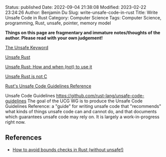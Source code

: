 Status: published
Date: 2022-09-04 21:38:08
Modified: 2023-02-22 23:24:26
Author: Benjamin Du
Slug: write-unsafe-code-in-rust
Title: Write Unsafe Code in Rust
Category: Computer Science
Tags: Computer Science, programming, Rust, unsafe, pointer, memory model

**Things on this page are fragmentary and immature notes/thoughts of the author. Please read with your own judgement!**

[The Unsafe Keyword](https://doc.rust-lang.org/reference/unsafe-keyword.html#the-unsafe-keyword)

[Unsafe Rust](https://doc.rust-lang.org/book/ch19-01-unsafe-rust.html)

[Unsafe Rust: How and when (not) to use it](https://blog.logrocket.com/unsafe-rust-how-and-when-not-to-use-it/)

[Unsafe Rust is not C](https://www.youtube.com/watch?v=DG-VLezRkYQ)

[Rust's Unsafe Code Guidelines Reference](https://rust-lang.github.io/unsafe-code-guidelines/introduction.html)

Unsafe Code Guidelines
https://github.com/rust-lang/unsafe-code-guidelines
The goal of the UCG WG is to produce the Unsafe Code Guidelines Reference: a "guide" for writing unsafe code that "recommends" what kinds of things unsafe code can and cannot do, and that documents which guarantees unsafe code may rely on. It is largely a work-in-progress right now.

## References

- [How to avoid bounds checks in Rust (without unsafe!)](https://shnatsel.medium.com/how-to-avoid-bounds-checks-in-rust-without-unsafe-f65e618b4c1e)
